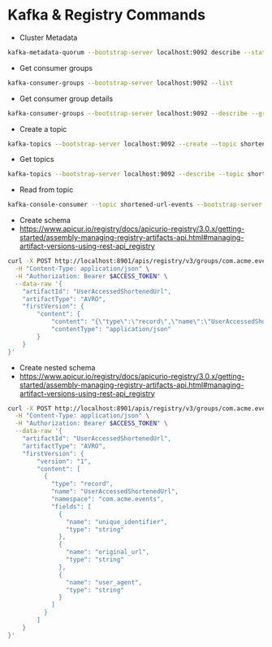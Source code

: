 # Kafka & Registry Commands

- Cluster Metadata
```bash
kafka-metadata-quorum --bootstrap-server localhost:9092 describe --status
```

- Get consumer groups
```bash
kafka-consumer-groups --bootstrap-server localhost:9092 --list 
```

- Get consumer group details
```bash
kafka-consumer-groups --bootstrap-server localhost:9092 --describe --group <group-name> 
```

- Create a topic
```bash
kafka-topics --bootstrap-server localhost:9092 --create --topic shortened-url-events --partitions 1 --replication-factor 1
```

- Get topics
```bash
kafka-topics --bootstrap-server localhost:9092 --describe --topic shortened-url-events
```

- Read from topic
```bash
kafka-console-consumer --topic shortened-url-events --bootstrap-server localhost:9092
```

- Create schema
- https://www.apicur.io/registry/docs/apicurio-registry/3.0.x/getting-started/assembly-managing-registry-artifacts-api.html#managing-artifact-versions-using-rest-api_registry
```bash
curl -X POST http://localhost:8901/apis/registry/v3/groups/com.acme.events/artifacts \
  -H "Content-Type: application/json" \
  -H "Authorization: Bearer $ACCESS_TOKEN" \
  --data-raw '{
    "artifactId": "UserAccessedShortenedUrl",
    "artifactType": "AVRO",
    "firstVersion": {
        "content": {
            "content": "{\"type\":\"record\",\"name\":\"UserAccessedShortenedUrl\",\"namespace\":\"com.acme.events\",\"fields\":[{\"name\":\"unique_identifier\",\"type\":\"string\"},{\"name\":\"original_url\",\"type\":\"string\"},{\"name\":\"user_agent\",\"type\":\"string\"}]}",
            "contentType": "application/json"
        }
    }
}'
```

- Create nested schema 
- https://www.apicur.io/registry/docs/apicurio-registry/3.0.x/getting-started/assembly-managing-registry-artifacts-api.html#managing-artifact-versions-using-rest-api_registry
```bash
curl -X POST http://localhost:8901/apis/registry/v3/groups/com.acme.events/artifacts \
  -H "Content-Type: application/json" \
  -H "Authorization: Bearer $ACCESS_TOKEN" \
  --data-raw '{
    "artifactId": "UserAccessedShortenedUrl",
    "artifactType": "AVRO",
    "firstVersion": {
        "version": "1",
        "content": [
          {
            "type": "record",
            "name": "UserAccessedShortenedUrl",
            "namespace": "com.acme.events",
            "fields": [
              {
                "name": "unique_identifier",
                "type": "string"
              },
              {
                "name": "original_url",
                "type": "string"
              },
              {
                "name": "user_agent",
                "type": "string"
              }
            ]
          }
        ]
    }
}'
```